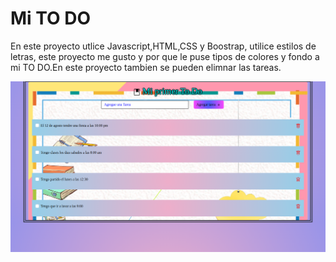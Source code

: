 # Mi TO DO

En este proyecto utlice Javascript,HTML,CSS y Boostrap, utilice estilos de letras, este proyecto me gusto y por que le puse tipos de colores y fondo a mi TO DO.En este proyecto tambien se pueden elimnar las tareas.

![Demon](image.png)